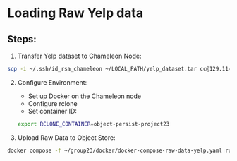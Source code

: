 # Loading Raw Yelp data

## Steps:

1. Transfer Yelp dataset to Chameleon Node:

```bash
scp -i ~/.ssh/id_rsa_chameleon ~/LOCAL_PATH/yelp_dataset.tar cc@129.114.26.67:~/group23/dataset/
```

2. Configure Environment:

   - Set up Docker on the Chameleon node
   - Configure rclone
   - Set container ID:

   ```bash
   export RCLONE_CONTAINER=object-persist-project23
   ```

3. Upload Raw Data to Object Store:

```bash
docker compose -f ~/group23/docker/docker-compose-raw-data-yelp.yaml run extract-and-upload-yelp-data
```
